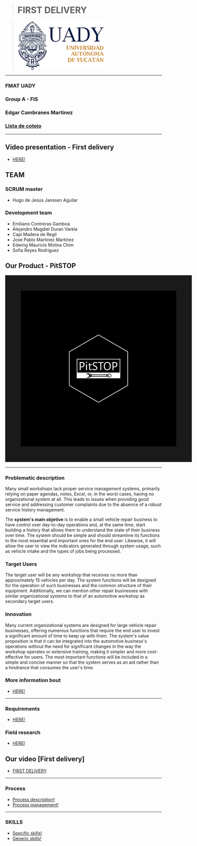 > # FIRST DELIVERY

>![UADY logo](https://github.com/hjanssena/FIS-Proyecto/blob/JPabloMartinez/Assets/Logo_UADY.png?raw=true)


---
### FMAT UADY
### Group A - FIS
### Edgar Cambranes Martínez
### [Lista de cotejo](https://alumnosuady-my.sharepoint.com/:x:/g/personal/a14016364_alumnos_uady_mx/EUe1gdJxITZHumbyNAlsQ-AB_ubL6HO8S8BcjRGBRmnhtA?e=XYXzTr&nav=MTVfezkwQTQ4NURFLTE1OTgtNjM0QS05OEEzLURCNUU0MUE5N0UwOH0)
---
## Video presentation - First delivery
- [HERE!](https://github.com/hjanssena/FIS-Proyecto/blob/d8c0d0196a7b1681dc14ae3724a6fd7d736ceb80/Artifacts/Presentacion%20que%20se%20uso%20en%20el%20video.pdf)

## TEAM

### SCRUM master
 - Hugo de Jesús Janssen Aguilar 
 
### Development team
 - Emiliano Contreras Gamboa 
 - Alejandro Magdiel Duran Varela
 - Capi Madera de Regil
 - Jose Pablo Martinez Martinez
 - Edwing Mauricio Molina Chim
 - Sofia Reyes Rodriguez 

## Our Product - PitSTOP

<img src="https://github.com/hjanssena/FIS-Proyecto/blob/b3437fb56d8e14e01c90bac4d7f6ad1923f5de83/Assets/Logo_PitSTOP.jpg" width="500" height="500" border="50"/>

---

### Problematic description
Many small workshops lack proper service management systems, primarily relying on paper agendas, notes, Excel, or, in the worst cases, having no organizational system at all. This leads to issues when providing good service and addressing customer complaints due to the absence of a robust service history management.

The **system's main objetive** is to enable a small vehicle repair business to have control over day-to-day operations and, at the same time, start building a history that allows them to understand the state of their business over time. The system should be simple and should streamline its functions to the most essential and important ones for the end user. Likewise, it will allow the user to view the indicators generated through system usage, such as vehicle intake and the types of jobs being processed.

### Target Users

The target user will be any workshop that receives no more than approximately 15 vehicles per day. The system functions will be designed for the operation of such businesses and the common structure of their equipment. Additionally, we can mention other repair businesses with similar organizational systems to that of an automotive workshop as secondary target users.

### Innovation
Many current organizational systems are designed for large vehicle repair businesses, offering numerous functions that require the end user to invest a significant amount of time to keep up with them. The system's value proposition is that it can be integrated into the automotive business's operations without the need for significant changes in the way the workshop operates or extensive training, making it simpler and more cost-effective for users. The most important functions will be included in a simple and concise manner so that the system serves as an aid rather than a hindrance that consumes the user's time.



### More information bout

- [HERE!](Product/Product.md)

---
### Requirements

- [HERE!](https://github.com/hjanssena/FIS-Proyecto/blob/d8c0d0196a7b1681dc14ae3724a6fd7d736ceb80/Artifacts/Requerimientos%20funcionales%20y%20no%20funcionales.pdf)

### Field research
- [HERE!](https://github.com/hjanssena/FIS-Proyecto/blob/d8c0d0196a7b1681dc14ae3724a6fd7d736ceb80/Artifacts/Investigaci%C3%B3n%20de%20campo.pdf)

## Our video [First delivery]

- [FIRST DELIVERY](https://alumnosuady-my.sharepoint.com/:v:/g/personal/a23216377_alumnos_uady_mx/ERZffhl0FzRMr0ZmMLes74UBog48Jy_V4Xs_pvX1Fy_-hw?nav=eyJyZWZlcnJhbEluZm8iOnsicmVmZXJyYWxBcHAiOiJPbmVEcml2ZUZvckJ1c2luZXNzIiwicmVmZXJyYWxBcHBQbGF0Zm9ybSI6IldlYiIsInJlZmVycmFsTW9kZSI6InZpZXciLCJyZWZlcnJhbFZpZXciOiJNeUZpbGVzTGlua0RpcmVjdCJ9fQ&e=lJxXgG)

---

### Process

- [Process description!](https://github.com/hjanssena/FIS-Proyecto/blob/d74b3f2d681bf83ab23cee612ec9530043c8184f/Roles%20%26%20Organization/Process%20description.md)
- [Process management!](https://github.com/hjanssena/FIS-Proyecto/blob/a6264763d6cab771232dda1dfda64ff08c6235b2/Roles%20%26%20Organization/Process%20Management.md)

---

### SKILLS

- [Specific skills!](https://github.com/hjanssena/FIS-Proyecto/blob/a6264763d6cab771232dda1dfda64ff08c6235b2/Skills/Competencias%20especi%CC%81ficas.pdf)
- [Generic skills!](https://github.com/hjanssena/FIS-Proyecto/blob/a6264763d6cab771232dda1dfda64ff08c6235b2/Skills/Competencias%20generales.pdf)
